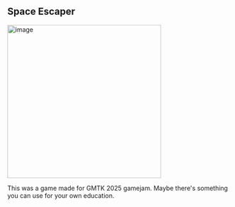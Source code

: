 ## Space Escaper
<img width="347" height="347" alt="image" src="https://github.com/user-attachments/assets/757d2e77-f7fd-4930-88dc-3d1a6f1e8237" />

This was a game made for GMTK 2025 gamejam. Maybe there's something you can use for your own education.
